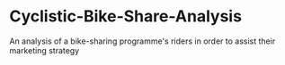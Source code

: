 # Cyclistic-Bike-Share-Analysis
An analysis of a bike-sharing programme's riders in order to assist their marketing strategy
